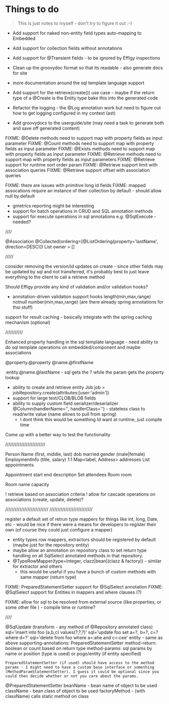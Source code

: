 
# Things to do

> This is just notes to myself - don't try to figure it out :-)

* Add support for naked non-entity field types auto-mapping to Embedded
* Add support for collection fields without annotations
* Add support for @Transient fields - to be ignored by Effigy inspections
* Clean up the groovydoc format so that its readable - also generate docs for site
* more documentation around the sql template language support
* Add support for the retrieve(create()) use case - maybe if the return type of a @Create is the Entity type bake this into the generated code

* Refactor the logging - the @Log annotation work but need to figure out how to get logging configured in my context (ast)

* Add groovydocs to the userguide/site (may need a task to generate both and save off generated content)

FIXME: @Delete methods need to support map with property fields as input parameter
FIXME: @Count methods need to support map with property fields as input parameter
FIXME: @Exists methods need to support map with property fields as input parameter
FIXME: @Retrieve methods need to support map with property fields as input parameters
FIXME: @Retrieve support for runtime sort order param
FIXME: @Retrieve support limit with association queries
FIXME: @Retrieve support offset with association queries

FIXME: there are issues with primitive long id fields
FIXME: mapped assocations require an instance of their collection by default - should allow null by default

* gmetrics reporting might be interesting
* support for batch operations in CRUD and SQL annotation methods
* support for execute operations in sql annotations e.g. @SqlExecute - needed?

////

@Association
@Collected(ordering=[@ListOrdering(property='lastName', direction=DESC)])
List<Person> owner = []

/////

consider removing the version/id updates on create - since other fields may be updated by sql and not transferred, it's probably best to just leave
everything to the client to call a retrieve method

Should Effigy provide any kind of validation and/or validation hooks?
- annotation-driven validation support hooks
    length(min,max,range)
    notnull
    number(min,max,range)
    (are there already spring annotations for thsi stuff)

support for result caching - basically integrate with the spring caching mechanism (optional)

///////////

Enhanced property handling in the sql template language - need ability to do sql template operations on embedded/component and maybe associations

@property.@property
@name.@firstName

:entity.@name.@lastName - sql gets the ? while the param gets the property lookup



* ability to create and retrieve entity
    Job job = jobRepository.create(attributes:[user:'admin'])
* support for large text/CLOB/BLOB fields
* ability to supply custom field serializer/deserializer @Column(handlerName='', handlerClass='') - stateless class to read/write value (name allows to pull from spring)
    - I dont think this would be something Id want at runtime, just compile time

Come up with a better way to test the functionality

/////////////////////////

Person
    Name (first, middle, last)
    dob
    married
    gender (male|female)
    EmploymentInfo (title, salary) 1:1
    Map<label, Address> addresses
    List<Appointment> appointments

Appointment
    start
    end
    description
    Set<Person> attendees
    Room room

Room
    name
    capacity

! retrieve based on association criteria
! allow for cascade operations on associations (create, update, delete)?

///////////////////////////
///////////////////////////

register a default set of retrun type mappers for things like int, long, Date, etc - would be nice if there were a means
for developers to register their own (of course they could just configure a mapper)
- entity types row mappers, extractors should be registered by default (maybe just for the repository entity)
- maybe allow an annotation on repository class to set return type handling on all SqlSelect annotated methods in that repository.
- @TypeRowMapper(type=Integer, clazz|bean|(clazz & factory)) - similar for extractor and others
    - this would be useful if you have a bunch of custom methods with same mapper (return type)

FIXME: PreparedStatementSetter support for @SqlSelect annotation
FIXME: @SqlSelect support for Entities in mappers and where clauses (?)

FIXME: allow for sql to be resolved from external source (like properties, or some other file ) - compile time or runtime?


////

@SqlUpdate (transform - any method of @Repository annotated class)
    sql='insert into foo (a,b,c) values(?,?,?)'
    sql='update foo set a=?, b=?, c=? where d=?'
    sql='delete from foo where a=:ahe and c=:cee'
    entity - same as above
    supporting-annotations: PreparedStatementSetter
    method-return: boolean or count based on return type
    method-params: sql params by name or position (type is used) or pogo/entity (if entity specified)

    PreparedStatementSetter (if used) should have access to the method params - I might need to have a custom base interface or something (MethodParamStatementSetter). I guess it could be optional since you could then decide whether or not you care about the params.

@PreparedStatementSetter
    beanName - bean name of object to be used
    className - bean class of object to be used
    factoryMethod - (with className) calls static method on class


